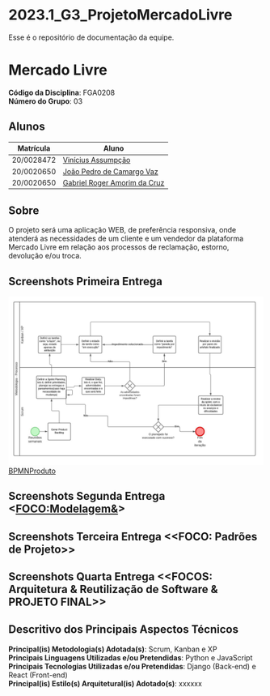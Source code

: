 # 2023.1_G3_ProjetoMercadoLivre

Esse é o repositório de documentação da equipe.

# Mercado Livre

**Código da Disciplina**: FGA0208<br>
**Número do Grupo**: 03

## Alunos
|Matrícula | Aluno |
| -- | -- |
| 20/0028472  |  [Vinícius Assumpção](https://github.com/viniman27) |
| 20/0020650  |  [João Pedro de Camargo Vaz](https://github.com/JoaoPedro0803) |
| 20/0020650  |  [Gabriel Roger Amorim da Cruz](https://github.com/GabrielRoger07) |


## Sobre 
O projeto será uma aplicação WEB, de preferência responsiva, onde atenderá as necessidades de um cliente e um vendedor da plataforma Mercado Livre em relação aos processos de reclamação, estorno, devolução e/ou troca.<br>


## Screenshots Primeira Entrega 

![BPMNmetodologia](./Assets/BPMNMetodologias.jpeg)
[BPMNProduto](./Assets/BPMN_Produto.png)



## Screenshots Segunda Entrega <<FOCO:Modelagem&>>

## Screenshots Terceira Entrega <<FOCO: Padrões de Projeto>>

## Screenshots Quarta Entrega  <<FOCOS: Arquitetura & Reutilização de Software & PROJETO FINAL>>

## Descritivo dos Principais Aspectos Técnicos 
**Principal(is) Metodologia(s) Adotada(s)**: Scrum, Kanban e XP<br>
**Principais Linguagens Utilizadas e/ou Pretendidas**: Python e JavaScript<br>
**Principais Tecnologias Utilizadas e/ou Pretendidas**: Django (Back-end) e React (Front-end)<br>
**Principal(is) Estilo(s) Arquitetural(is) Adotado(s)**: xxxxxx<br>

